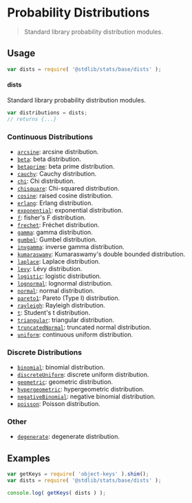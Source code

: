 <!--

@license Apache-2.0

Copyright (c) 2018 The Stdlib Authors.

Licensed under the Apache License, Version 2.0 (the "License");
you may not use this file except in compliance with the License.
You may obtain a copy of the License at

   http://www.apache.org/licenses/LICENSE-2.0

Unless required by applicable law or agreed to in writing, software
distributed under the License is distributed on an "AS IS" BASIS,
WITHOUT WARRANTIES OR CONDITIONS OF ANY KIND, either express or implied.
See the License for the specific language governing permissions and
limitations under the License.

-->

# Probability Distributions

> Standard library probability distribution modules.

<section class="usage">

## Usage

```javascript
var dists = require( '@stdlib/stats/base/dists' );
```

#### dists

Standard library probability distribution modules.

```javascript
var distributions = dists;
// returns {...}
```

### Continuous Distributions

<!-- <toc keywords="+continuous, -discrete"> -->

<div class="namespace-toc">

-   <span class="signature">[`arcsine`][@stdlib/stats/base/dists/arcsine]</span><span class="delimiter">: </span><span class="description">arcsine distribution.</span>
-   <span class="signature">[`beta`][@stdlib/stats/base/dists/beta]</span><span class="delimiter">: </span><span class="description">beta distribution.</span>
-   <span class="signature">[`betaprime`][@stdlib/stats/base/dists/betaprime]</span><span class="delimiter">: </span><span class="description">beta prime distribution.</span>
-   <span class="signature">[`cauchy`][@stdlib/stats/base/dists/cauchy]</span><span class="delimiter">: </span><span class="description">Cauchy distribution.</span>
-   <span class="signature">[`chi`][@stdlib/stats/base/dists/chi]</span><span class="delimiter">: </span><span class="description">Chi distribution.</span>
-   <span class="signature">[`chisquare`][@stdlib/stats/base/dists/chisquare]</span><span class="delimiter">: </span><span class="description">Chi-squared distribution.</span>
-   <span class="signature">[`cosine`][@stdlib/stats/base/dists/cosine]</span><span class="delimiter">: </span><span class="description">raised cosine distribution.</span>
-   <span class="signature">[`erlang`][@stdlib/stats/base/dists/erlang]</span><span class="delimiter">: </span><span class="description">Erlang distribution.</span>
-   <span class="signature">[`exponential`][@stdlib/stats/base/dists/exponential]</span><span class="delimiter">: </span><span class="description">exponential distribution.</span>
-   <span class="signature">[`f`][@stdlib/stats/base/dists/f]</span><span class="delimiter">: </span><span class="description">fisher's F distribution.</span>
-   <span class="signature">[`frechet`][@stdlib/stats/base/dists/frechet]</span><span class="delimiter">: </span><span class="description">Fréchet distribution.</span>
-   <span class="signature">[`gamma`][@stdlib/stats/base/dists/gamma]</span><span class="delimiter">: </span><span class="description">gamma distribution.</span>
-   <span class="signature">[`gumbel`][@stdlib/stats/base/dists/gumbel]</span><span class="delimiter">: </span><span class="description">Gumbel distribution.</span>
-   <span class="signature">[`invgamma`][@stdlib/stats/base/dists/invgamma]</span><span class="delimiter">: </span><span class="description">inverse gamma distribution.</span>
-   <span class="signature">[`kumaraswamy`][@stdlib/stats/base/dists/kumaraswamy]</span><span class="delimiter">: </span><span class="description">Kumaraswamy's double bounded distribution.</span>
-   <span class="signature">[`laplace`][@stdlib/stats/base/dists/laplace]</span><span class="delimiter">: </span><span class="description">Laplace distribution.</span>
-   <span class="signature">[`levy`][@stdlib/stats/base/dists/levy]</span><span class="delimiter">: </span><span class="description">Lévy distribution.</span>
-   <span class="signature">[`logistic`][@stdlib/stats/base/dists/logistic]</span><span class="delimiter">: </span><span class="description">logistic distribution.</span>
-   <span class="signature">[`lognormal`][@stdlib/stats/base/dists/lognormal]</span><span class="delimiter">: </span><span class="description">lognormal distribution.</span>
-   <span class="signature">[`normal`][@stdlib/stats/base/dists/normal]</span><span class="delimiter">: </span><span class="description">normal distribution.</span>
-   <span class="signature">[`pareto1`][@stdlib/stats/base/dists/pareto-type1]</span><span class="delimiter">: </span><span class="description">Pareto (Type I) distribution.</span>
-   <span class="signature">[`rayleigh`][@stdlib/stats/base/dists/rayleigh]</span><span class="delimiter">: </span><span class="description">Rayleigh distribution.</span>
-   <span class="signature">[`t`][@stdlib/stats/base/dists/t]</span><span class="delimiter">: </span><span class="description">Student's t distribution.</span>
-   <span class="signature">[`triangular`][@stdlib/stats/base/dists/triangular]</span><span class="delimiter">: </span><span class="description">triangular distribution.</span>
-   <span class="signature">[`truncatedNormal`][@stdlib/stats/base/dists/truncated-normal]</span><span class="delimiter">: </span><span class="description">truncated normal distribution.</span>
-   <span class="signature">[`uniform`][@stdlib/stats/base/dists/uniform]</span><span class="delimiter">: </span><span class="description">continuous uniform distribution.</span>

</div>

<!-- </toc> -->

### Discrete Distributions

<!-- <toc keywords="-continuous, +discrete"> -->

<div class="namespace-toc">

-   <span class="signature">[`binomial`][@stdlib/stats/base/dists/binomial]</span><span class="delimiter">: </span><span class="description">binomial distribution.</span>
-   <span class="signature">[`discreteUniform`][@stdlib/stats/base/dists/discrete-uniform]</span><span class="delimiter">: </span><span class="description">discrete uniform distribution.</span>
-   <span class="signature">[`geometric`][@stdlib/stats/base/dists/geometric]</span><span class="delimiter">: </span><span class="description">geometric distribution.</span>
-   <span class="signature">[`hypergeometric`][@stdlib/stats/base/dists/hypergeometric]</span><span class="delimiter">: </span><span class="description">hypergeometric distribution.</span>
-   <span class="signature">[`negativeBinomial`][@stdlib/stats/base/dists/negative-binomial]</span><span class="delimiter">: </span><span class="description">negative binomial distribution.</span>
-   <span class="signature">[`poisson`][@stdlib/stats/base/dists/poisson]</span><span class="delimiter">: </span><span class="description">Poisson distribution.</span>

</div>

<!-- </toc> -->

### Other

<!-- <toc keywords="+degenerate"> -->

<div class="namespace-toc">

-   <span class="signature">[`degenerate`][@stdlib/stats/base/dists/degenerate]</span><span class="delimiter">: </span><span class="description">degenerate distribution.</span>

</div>

<!-- </toc> -->

</section>

<!-- /.usage -->

<section class="examples">

## Examples

<!-- TODO: better examples -->

<!-- eslint no-undef: "error" -->

```javascript
var getKeys = require( 'object-keys' ).shim();
var dists = require( '@stdlib/stats/base/dists' );

console.log( getKeys( dists ) );
```

</section>

<!-- /.examples -->

<section class="links">

<!-- <toc-links> -->

[@stdlib/stats/base/dists/degenerate]: https://github.com/stdlib-js/stdlib/tree/develop/lib/node_modules/%40stdlib/stats/base/dists/degenerate

[@stdlib/stats/base/dists/binomial]: https://github.com/stdlib-js/stdlib/tree/develop/lib/node_modules/%40stdlib/stats/base/dists/binomial

[@stdlib/stats/base/dists/discrete-uniform]: https://github.com/stdlib-js/stdlib/tree/develop/lib/node_modules/%40stdlib/stats/base/dists/discrete-uniform

[@stdlib/stats/base/dists/geometric]: https://github.com/stdlib-js/stdlib/tree/develop/lib/node_modules/%40stdlib/stats/base/dists/geometric

[@stdlib/stats/base/dists/hypergeometric]: https://github.com/stdlib-js/stdlib/tree/develop/lib/node_modules/%40stdlib/stats/base/dists/hypergeometric

[@stdlib/stats/base/dists/negative-binomial]: https://github.com/stdlib-js/stdlib/tree/develop/lib/node_modules/%40stdlib/stats/base/dists/negative-binomial

[@stdlib/stats/base/dists/poisson]: https://github.com/stdlib-js/stdlib/tree/develop/lib/node_modules/%40stdlib/stats/base/dists/poisson

[@stdlib/stats/base/dists/arcsine]: https://github.com/stdlib-js/stdlib/tree/develop/lib/node_modules/%40stdlib/stats/base/dists/arcsine

[@stdlib/stats/base/dists/beta]: https://github.com/stdlib-js/stdlib/tree/develop/lib/node_modules/%40stdlib/stats/base/dists/beta

[@stdlib/stats/base/dists/betaprime]: https://github.com/stdlib-js/stdlib/tree/develop/lib/node_modules/%40stdlib/stats/base/dists/betaprime

[@stdlib/stats/base/dists/cauchy]: https://github.com/stdlib-js/stdlib/tree/develop/lib/node_modules/%40stdlib/stats/base/dists/cauchy

[@stdlib/stats/base/dists/chi]: https://github.com/stdlib-js/stdlib/tree/develop/lib/node_modules/%40stdlib/stats/base/dists/chi

[@stdlib/stats/base/dists/chisquare]: https://github.com/stdlib-js/stdlib/tree/develop/lib/node_modules/%40stdlib/stats/base/dists/chisquare

[@stdlib/stats/base/dists/cosine]: https://github.com/stdlib-js/stdlib/tree/develop/lib/node_modules/%40stdlib/stats/base/dists/cosine

[@stdlib/stats/base/dists/erlang]: https://github.com/stdlib-js/stdlib/tree/develop/lib/node_modules/%40stdlib/stats/base/dists/erlang

[@stdlib/stats/base/dists/exponential]: https://github.com/stdlib-js/stdlib/tree/develop/lib/node_modules/%40stdlib/stats/base/dists/exponential

[@stdlib/stats/base/dists/f]: https://github.com/stdlib-js/stdlib/tree/develop/lib/node_modules/%40stdlib/stats/base/dists/f

[@stdlib/stats/base/dists/frechet]: https://github.com/stdlib-js/stdlib/tree/develop/lib/node_modules/%40stdlib/stats/base/dists/frechet

[@stdlib/stats/base/dists/gamma]: https://github.com/stdlib-js/stdlib/tree/develop/lib/node_modules/%40stdlib/stats/base/dists/gamma

[@stdlib/stats/base/dists/gumbel]: https://github.com/stdlib-js/stdlib/tree/develop/lib/node_modules/%40stdlib/stats/base/dists/gumbel

[@stdlib/stats/base/dists/invgamma]: https://github.com/stdlib-js/stdlib/tree/develop/lib/node_modules/%40stdlib/stats/base/dists/invgamma

[@stdlib/stats/base/dists/kumaraswamy]: https://github.com/stdlib-js/stdlib/tree/develop/lib/node_modules/%40stdlib/stats/base/dists/kumaraswamy

[@stdlib/stats/base/dists/laplace]: https://github.com/stdlib-js/stdlib/tree/develop/lib/node_modules/%40stdlib/stats/base/dists/laplace

[@stdlib/stats/base/dists/levy]: https://github.com/stdlib-js/stdlib/tree/develop/lib/node_modules/%40stdlib/stats/base/dists/levy

[@stdlib/stats/base/dists/logistic]: https://github.com/stdlib-js/stdlib/tree/develop/lib/node_modules/%40stdlib/stats/base/dists/logistic

[@stdlib/stats/base/dists/lognormal]: https://github.com/stdlib-js/stdlib/tree/develop/lib/node_modules/%40stdlib/stats/base/dists/lognormal

[@stdlib/stats/base/dists/normal]: https://github.com/stdlib-js/stdlib/tree/develop/lib/node_modules/%40stdlib/stats/base/dists/normal

[@stdlib/stats/base/dists/pareto-type1]: https://github.com/stdlib-js/stdlib/tree/develop/lib/node_modules/%40stdlib/stats/base/dists/pareto-type1

[@stdlib/stats/base/dists/rayleigh]: https://github.com/stdlib-js/stdlib/tree/develop/lib/node_modules/%40stdlib/stats/base/dists/rayleigh

[@stdlib/stats/base/dists/t]: https://github.com/stdlib-js/stdlib/tree/develop/lib/node_modules/%40stdlib/stats/base/dists/t

[@stdlib/stats/base/dists/triangular]: https://github.com/stdlib-js/stdlib/tree/develop/lib/node_modules/%40stdlib/stats/base/dists/triangular

[@stdlib/stats/base/dists/truncated-normal]: https://github.com/stdlib-js/stdlib/tree/develop/lib/node_modules/%40stdlib/stats/base/dists/truncated-normal

[@stdlib/stats/base/dists/uniform]: https://github.com/stdlib-js/stdlib/tree/develop/lib/node_modules/%40stdlib/stats/base/dists/uniform

<!-- </toc-links> -->

</section>

<!-- /.links -->
